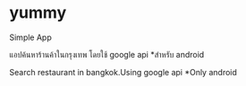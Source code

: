 # yummy

Simple App

แอปค้นหาร้านค้าในกรุงเทพ โดยใช้ google api *สำหรับ android

Search restaurant in bangkok.Using google api *Only android
